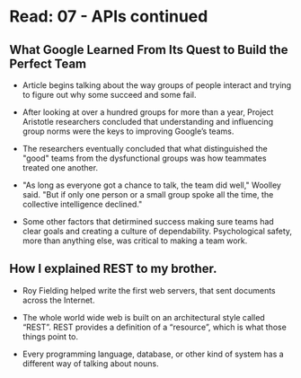 # Read: 07 - APIs continued

## What Google Learned From Its Quest to Build the Perfect Team

- Article begins talking about the way groups of people interact and trying to figure out why some succeed and some fail.

- After looking at over a hundred groups for more than a year, Project Aristotle researchers concluded that understanding and influencing group norms were the keys to improving Google’s teams.

- The researchers eventually concluded that what distinguished the "good" teams from the dysfunctional groups was how teammates treated one another.

- "As long as everyone got a chance to talk, the team did well," Woolley said. "But if only one person or a small group spoke all the time, the collective intelligence declined."

- Some other factors that detirmined success making sure teams had clear goals and creating a culture of dependability. Psychological safety, more than anything else, was critical to making a team work.

## How I explained REST to my brother.

- Roy Fielding helped write the first web servers, that sent documents across the Internet.

- The whole world wide web is built on an architectural style called “REST”. REST provides a definition of a “resource”, which is what those things point to.

- Every programming language, database, or other kind of system has a different way of talking about nouns.